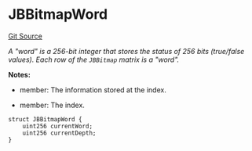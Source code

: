 # JBBitmapWord
[Git Source](https://github.com/Bananapus/nana-721-hook/blob/e813fb5b7d17cd3d18023137d70a7b2f3911ad99/src/structs/JBBitmapWord.sol)

*A "word" is a 256-bit integer that stores the status of 256 bits (true/false values). Each row of the
`JBBitmap` matrix is a "word".*

**Notes:**
- member: The information stored at the index.

- member: The index.


```solidity
struct JBBitmapWord {
    uint256 currentWord;
    uint256 currentDepth;
}
```


